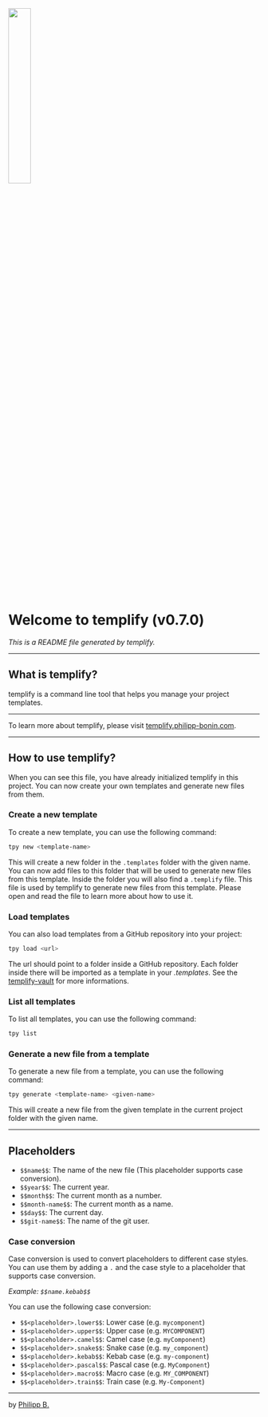 <img src="https://raw.githubusercontent.com/cophilot/templify/master/assets/logo.png" alt="" width="30%"/>
    
# Welcome to templify (v0.7.0)

_This is a README file generated by templify._

---

## What is templify?

templify is a command line tool that helps you manage your project templates.

---

To learn more about templify, please visit [templify.philipp-bonin.com](https://templify.philipp-bonin.com/).

---

## How to use templify?

When you can see this file, you have already initialized templify in this project. You can now create your own templates and generate new files from them.

### Create a new template

To create a new template, you can use the following command:

```bash
tpy new <template-name>
```

This will create a new folder in the `.templates` folder with the given name. You can now add files to this folder that will be used to generate new files from this template.
Inside the folder you will also find a `.templify` file. This file is used by templify to generate new files from this template. Please open and read the file to learn more about how to use it.

### Load templates

You can also load templates from a GitHub repository into your project:

```bash
tpy load <url>
```

The url should point to a folder inside a GitHub repository. Each folder inside there will be imported as a template in your _.templates_. See the [templify-vault](https://github.com/cophilot/templify?tab=readme-ov-file#templify-vault) for more informations.

### List all templates

To list all templates, you can use the following command:

```bash
tpy list
```

### Generate a new file from a template

To generate a new file from a template, you can use the following command:

```bash
tpy generate <template-name> <given-name>
```

This will create a new file from the given template in the current project folder with the given name.

---

## Placeholders

-   `$$name$$`: The name of the new file (This placeholder supports case conversion).
-   `$$year$$`: The current year.
-   `$$month$$`: The current month as a number.
-   `$$month-name$$`: The current month as a name.
-   `$$day$$`: The current day.
-   `$$git-name$$`: The name of the git user.

### Case conversion

Case conversion is used to convert placeholders to different case styles. You can use them by adding a `.` and the case style to a placeholder that supports case conversion.

_Example: `$$name.kebab$$`_

You can use the following case conversion:

-   `$$<placeholder>.lower$$`: Lower case (e.g. `mycomponent`)
-   `$$<placeholder>.upper$$`: Upper case (e.g. `MYCOMPONENT`)
-   `$$<placeholder>.camel$$`: Camel case (e.g. `myComponent`)
-   `$$<placeholder>.snake$$`: Snake case (e.g. `my_component`)
-   `$$<placeholder>.kebab$$`: Kebab case (e.g. `my-component`)
-   `$$<placeholder>.pascal$$`: Pascal case (e.g. `MyComponent`)
-   `$$<placeholder>.macro$$`: Macro case (e.g. `MY_COMPONENT`)
-   `$$<placeholder>.train$$`: Train case (e.g. `My-Component`)

---

by [Philipp B.](https://github.com/cophilot)
